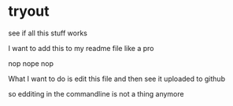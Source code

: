 # tryout
see if all this stuff works

I want to add this to my readme file like a pro

nop nope nop


What I want to do is edit this file and then see it uploaded to github

so edditing in the commandline is not a thing anymore